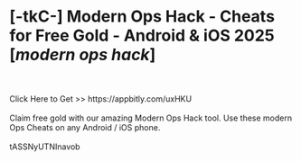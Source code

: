 # [-tkC-] Modern Ops Hack - Cheats for Free Gold - Android & iOS 2025 [*modern ops hack*]
<br>
<br>Click Here to Get >> https://appbitly.com/uxHKU

<br>
<br>Claim free gold with our amazing Modern Ops Hack tool. Use these modern Ops Cheats on any Android / iOS phone.
<br>
<br>tASSNyUTNInavob

